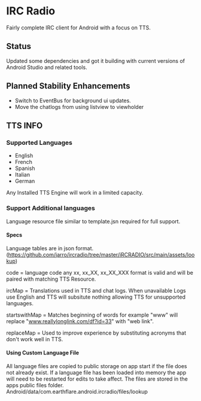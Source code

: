 # IRC Radio

Fairly complete IRC client for Android with a focus on TTS.

## Status

Updated some dependencies and got it building with current versions of Android Studio and related tools.


## Planned Stability Enhancements

* Switch to EventBus for background ui updates.
* Move the chatlogs from using listview to viewholder


## TTS INFO

### Supported Languages
- English
- French
- Spanish
- Italian
- German

Any Installed TTS Engine will work in a limited capacity.


### Support Additional languages
Language resource file similar to template.jsn required for full support.


#### Specs
Language tables are in json format.
(https://github.com/jarro/ircradio/tree/master/iRCRADIO/src/main/assets/lookup)

code = language code  any xx, xx_XX, xx_XX_XXX  format is valid and will be paired with matching TTS Resource.


ircMap = Translations used in TTS and chat logs.  When unavailable Logs use English and TTS will subsitute nothing allowing TTS for unsupported languages.


startswithMap = Matches beginning of words for example "www" will replace  "www.reallylonglink.com/df?id=33"  with "web link".

replaceMap = Used to improve experience by substituting acronyms that don't work well in TTS.


#### Using Custom Language File
All language files are copied to public storage on app start if the file does not already exist.
If a language file has been loaded into memory the app will need to be restarted for edits to take affect.
The files are stored in the apps public files folder.
Android/data/com.earthflare.android.ircradio/files/lookup




